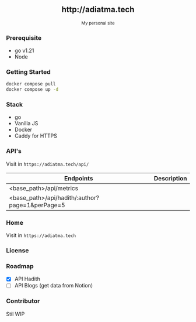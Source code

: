 <div align="center">
    <h2>http://adiatma.tech</h2>
    <small>My personal site</small>
</div>

### Prerequisite

- go v1.21
- Node

### Getting Started

```bash
docker compose pull
docker compose up -d
```

### Stack

- go
- Vanilla JS
- Docker
- Caddy for HTTPS

### API's

Visit in `https://adiatma.tech/api/`

| Endpoints                                       | Description |
| ----------------------------------------------- | ----------- |
| <base_path>/api/metrics                         |             |
| <base_path>/api/hadith/:author?page=1&perPage=5 |             |

### Home

Visit in `https://adiatma.tech`

### License

### Roadmap

- [x] API Hadith
- [ ] API Blogs (get data from Notion)

### Contributor

Stil WIP
